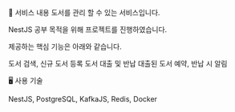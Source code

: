 📜 서비스 내용
도서를 관리 할 수 있는 서비스입니다.

NestJS 공부 목적을 위해 프로젝트를 진행하였습니다.

제공하는 핵심 기능은 아래와 같습니다.

도서 검색, 신규 도서 등록
도서 대출 및 반납
대출된 도서 예약, 반납 시 알림

🖥️ 사용 기술

NestJS, PostgreSQL, KafkaJS, Redis, Docker
